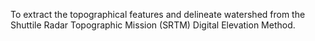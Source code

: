 To extract the topographical features and delineate watershed from the Shuttile Radar Topographic Mission (SRTM) Digital Elevation Method.
